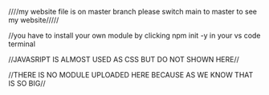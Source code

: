 ////my website file is on master branch please switch main to master to see my website/////



//you have to install your own module by clicking npm init  -y in your vs code terminal

//JAVASRIPT IS ALMOST USED AS CSS BUT DO NOT SHOWN HERE//

//THERE IS NO MODULE UPLOADED HERE BECAUSE AS WE KNOW THAT IS SO BIG//

